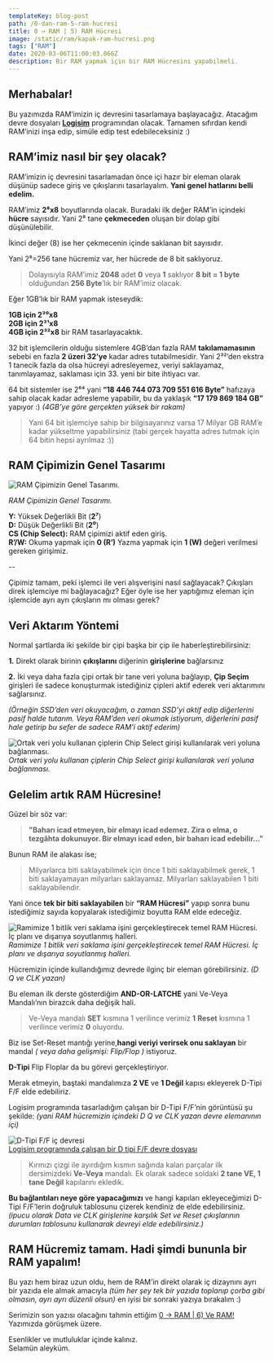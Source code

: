 ```yaml
---
templateKey: blog-post
path: /0-dan-ram-5-ram-hucresi
title: 0 → RAM | 5) RAM Hücresi
image: /static/ram/kapak-ram-hucresi.png
tags: ["RAM"]
date: 2020-03-06T11:00:03.066Z
description: Bir RAM yapmak için bir RAM Hücresini yapabilmeli.
---
```

## Merhabalar!

Bu yazımızda RAM’imizin iç devresini tasarlamaya başlayacağız. Atacağım devre dosyaları [**Logisim**](https://sourceforge.net/projects/circuit/) programından olacak. Tamamen sıfırdan kendi RAM’inizi inşa edip, simüle edip test edebileceksiniz :)

## RAM’imiz nasıl bir şey olacak?

RAM’imizin iç devresini tasarlamadan önce içi hazır bir eleman olarak düşünüp sadece giriş ve çıkışlarını tasarlayalım. **Yani genel hatlarını belli edelim.**

RAM’imiz **2⁸x8** boyutlarında olacak. Buradaki ilk değer RAM’in içindeki **hücre** sayısıdır. Yani 2⁸ tane **çekmeceden** oluşan bir dolap gibi düşünülebilir.

İkinci değer (8) ise her çekmecenin içinde saklanan bit sayısıdır.

Yani 2⁸=256 tane hücremiz var, her hücrede de 8 bit saklıyoruz.
> Dolayısıyla RAM’imiz **2048** adet **0** veya **1** saklıyor
**8 bit = 1 byte** olduğundan **256 Byte**’lık bir RAM’imiz olacak.

Eğer 1GB’lık bir RAM yapmak isteseydik:

**1GB için 2³⁰x8**<br>
**2GB için 2³¹x8**<br>
**4GB için 2³²x8**
bir RAM tasarlayacaktık.

32 bit işlemcilerin olduğu sistemlere 4GB’dan fazla RAM **takılamamasının** sebebi en fazla **2 üzeri 32'ye** kadar adres tutabilmesidir. Yani 2³²’den ekstra 1 tanecik fazla da olsa hücreyi adresleyemez, veriyi saklayamaz, tanımlayamaz, saklaması için 33. yeni bir bite ihtiyacı var.

64 bit sistemler ise 2⁶⁴ yani **“18 446 744 073 709 551 616 Byte”** hafızaya sahip olacak kadar adresleme yapabilir, bu da yaklaşık **“17 179 869 184 GB”** yapıyor :) *(4GB’ye göre gerçekten yüksek bir rakam)*
> Yani 64 bit işlemciye sahip bir bilgisayarınız varsa 17 Milyar GB RAM’e kadar yükseltme yapabilirsiniz (tabi gerçek hayatta adres tutmak için 64 bitin hepsi ayrılmaz :))
## RAM Çipimizin Genel Tasarımı

![RAM Çipimizin Genel Tasarımı.](https://www.dropbox.com/s/utrae2rfnc5ou72/ram-component.png?raw=1)

*RAM Çipimizin Genel Tasarımı.*

**Y:** Yüksek Değerlikli Bit (**2⁷**)<br>
**D:** Düşük Değerlikli Bit (**2⁰**)<br>
**CS (Chip Select):** RAM çipimizi aktif eden giriş.<br>
**R’/W:** Okuma yapmak için **0 (R’)** Yazma yapmak için **1 (W)** değeri verilmesi gereken girişimiz.

--

Çipimiz tamam, peki işlemci ile veri alışverişini nasıl sağlayacak? Çıkışları direk işlemciye mi bağlayacağız? Eğer öyle ise her yaptığımız eleman için işlemcide ayrı ayrı çıkışların mı olması gerek?

## Veri Aktarım Yöntemi

Normal şartlarda iki şekilde bir çipi başka bir çip ile haberleştirebilirsiniz:

**1.** Direkt olarak birinin **çıkışlarını** diğerinin **girişlerine** bağlarsınız

**2.** İki veya daha fazla çipi ortak bir tane veri yoluna bağlayıp, **Çip Seçim** girişleri ile sadece konuşturmak istediğiniz çipleri aktif ederek veri aktarımını sağlarsınız.

*(Örneğin SSD’den veri okuyacağım, o zaman SSD’yi aktif edip diğerlerini pasif halde tutarım. Veya RAM’den veri okumak istiyorum, diğerlerini pasif hale getirip bu sefer de sadece RAM’i aktif ederim)*

![Ortak veri yolu kullanan çiplerin Chip Select girişi kullanılarak veri yoluna bağlanması.](https://www.dropbox.com/s/swhn2qhjk1o8zn2/ortak-veri-yolu.gif?raw=1)
<br>*Ortak veri yolu kullanan çiplerin Chip Select girişi kullanılarak veri yoluna bağlanması.*

## Gelelim artık RAM Hücresine!

Güzel bir söz var:
> **"Baharı icad etmeyen, bir elmayı icad edemez. Zira o elma, o tezgâhta dokunuyor. Bir elmayı icad eden, bir baharı icad edebilir…"**

Bunun RAM ile alakası ise;
> Milyarlarca biti saklayabilmek için önce 1 biti saklayabilmek gerek,
1 biti saklayamayan milyarları saklayamaz.
Milyarları saklayabilen 1 biti saklayabilendir.

Yani önce **tek bir biti saklayabilen** bir **“RAM Hücresi”** yapıp sonra bunu istediğimiz sayıda kopyalarak istediğimiz boyutta RAM elde edeceğiz.

![Ramimize 1 bitlik veri saklama işini gerçekleştirecek temel RAM Hücresi. İç planı ve dışarıya soyutlanmış halleri.](https://www.dropbox.com/s/5pwhabr4en7ky7n/ram-hucresi.gif?raw=1)
<br> *Ramimize 1 bitlik veri saklama işini gerçekleştirecek temel RAM Hücresi. İç planı ve dışarıya soyutlanmış halleri.*

Hücremizin içinde kullandığımız devrede ilginç bir eleman görebilirsiniz. *(D Q ve CLK yazan)*

Bu eleman ilk derste gösterdiğim **AND-OR-LATCHE** yani Ve-Veya Mandalı’nın birazcık daha değişik hali.
> Ve-Veya mandalı **SET** kısmına 1 verilince verimiz **1**
**Reset** kısmına 1 verilince verimiz **0** oluyordu.

Biz ise Set-Reset mantığı yerine,**hangi veriyi verirsek onu saklayan** bir mandal *( veya daha gelişmişi: Flip/Flop )* istiyoruz.

**D-Tipi** Flip Floplar da bu görevi gerçekleştiriyor.

Merak etmeyin, baştaki mandalımıza **2 VE** ve **1 Değil** kapısı ekleyerek D-Tipi F/F elde edebiliriz.

Logisim programında tasarladığım çalışan bir D-Tipi F/F’nin görüntüsü şu şekilde: *(yani RAM hücremizin içindeki D Q ve CLK yazan devre elemanının içi)*

![D-Tipi F/F iç devresi](https://www.dropbox.com/s/70fgg3yqmsil1vd/mandal-logisim.png?raw=1) <br>
[Logisim programında çalışan bir D tipi F/F devre dosyası](https://shorturl.at/kyDOY)
> Kırmızı çizgi ile ayırdığım kısmın sağında kalan parçalar ilk dersimizdeki **Ve-Veya** mandalı. Ek olarak sadece soldaki **2 tane VE, 1 tane Değil** kapılarını ekledik.

**Bu bağlantıları neye göre yapacağımızı** ve hangi kapıları ekleyeceğimizi D-Tipi F/F’lerin doğruluk tablosunu çizerek kendiniz de elde edebilirsiniz. *(ipucu olarak Data ve CLK girişlerine karşılık Set ve Reset çıkışlarının durumları tablosunu kullanarak devreyi elde edebilirsiniz.)*

## RAM Hücremiz tamam. Hadi şimdi bununla bir RAM yapalım!

Bu yazı hem biraz uzun oldu, hem de RAM’in direkt olarak iç dizaynını ayrı bir yazıda ele almak amacıyla *(tüm her şey tek bir yazıda toplanıp çorba gibi olmasın, ayrı ayrı düzenli olsun)* en iyisi bir sonraki yazıya bırakalım :)

Serimizin son yazısı olacağını tahmin ettiğim [0 → RAM | 6) Ve RAM!](0-dan-ram-6-ve-ram) Yazımızda görüşmek üzere.

Esenlikler ve mutluluklar içinde kalınız.<br>
Selamün aleyküm.